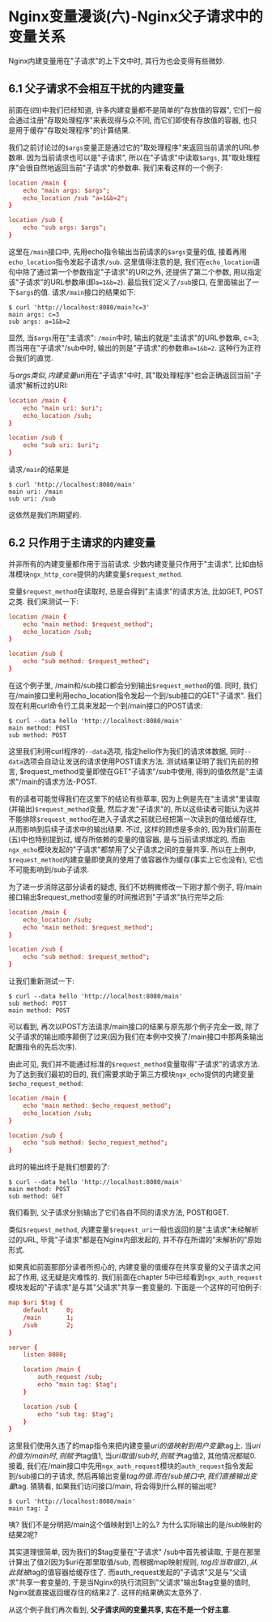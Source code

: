 # Nginx变量漫谈(六)-Nginx父子请求中的变量关系

Nginx内建变量用在"子请求"的上下文中时, 其行为也会变得有些微妙.

## 6.1 父子请求不会相互干扰的内建变量

前面在(四)中我们已经知道, 许多内建变量都不是简单的"存放值的容器", 它们一般会通过注册"存取处理程序"来表现得与众不同, 而它们即使有存放值的容器, 也只是用于缓存"存取处理程序"的计算结果.

我们之前讨论过的`$args`变量正是通过它的"取处理程序"来返回当前请求的URL参数串. 因为当前请求也可以是"子请求", 所以在"子请求"中读取`$args`, 其"取处理程序"会很自然地返回当前"子请求"的参数串. 我们来看这样的一个例子:

```conf
location /main {
    echo "main args: $args";
    echo_location /sub "a=1&b=2";
}

location /sub {
    echo "sub args: $args";
}
```

这里在`/main`接口中, 先用echo指令输出当前请求的`$args`变量的值, 接着再用`echo_location`指令发起子请求`/sub`. 这里值得注意的是, 我们在`echo_location`语句中除了通过第一个参数指定"子请求"的URI之外, 还提供了第二个参数, 用以指定该"子请求"的URL参数串(即`a=1&b=2`). 最后我们定义了`/sub`接口, 在里面输出了一下`$args`的值. 请求`/main`接口的结果如下:

```
$ curl 'http://localhost:8080/main?c=3'
main args: c=3
sub args: a=1&b=2
```

显然, 当`$args`用在"主请求": `/main`中时, 输出的就是"主请求"的URL参数串, c=3; 而当用在"子请求"/sub中时, 输出的则是"子请求"的参数串`a=1&b=2`. 这种行为正符合我们的直觉.

与$args类似, 内建变量$uri用在"子请求"中时, 其"取处理程序"也会正确返回当前"子请求"解析过的URI:

```conf
location /main {
    echo "main uri: $uri";
    echo_location /sub;
}

location /sub {
    echo "sub uri: $uri";
}
```

请求`/main`的结果是

```
$ curl 'http://localhost:8080/main'
main uri: /main
sub uri: /sub
```

这依然是我们所期望的.

## 6.2 只作用于主请求的内建变量

并非所有的内建变量都作用于当前请求. 少数内建变量只作用于"主请求", 比如由标准模块`ngx_http_core`提供的内建变量`$request_method`.

变量`$request_method`在读取时, 总是会得到"主请求"的请求方法, 比如GET, POST之类. 我们来测试一下:

```conf
location /main {
    echo "main method: $request_method";
    echo_location /sub;
}

location /sub {
    echo "sub method: $request_method";
}
```

在这个例子里, /main和/sub接口都会分别输出`$request_method`的值. 同时, 我们在/main接口里利用echo_location指令发起一个到/sub接口的GET"子请求". 我们现在利用curl命令行工具来发起一个到/main接口的POST请求:

```
$ curl --data hello 'http://localhost:8080/main'
main method: POST
sub method: POST
```

这里我们利用curl程序的`--data`选项, 指定hello作为我们的请求体数据, 同时`--data`选项会自动让发送的请求使用POST请求方法. 测试结果证明了我们先前的预言, $request_method变量即使在GET"子请求"/sub中使用, 得到的值依然是"主请求"/main的请求方法-POST.

有的读者可能觉得我们在这里下的结论有些草率, 因为上例是先在"主请求"里读取(并输出)`$request_method`变量, 然后才发"子请求"的, 所以这些读者可能认为这并不能排除`$request_method`在进入子请求之前就已经把第一次读到的值给缓存住, 从而影响到后续子请求中的输出结果. 不过, 这样的顾虑是多余的, 因为我们前面在(五)中也特别提到过, 缓存所依赖的变量的值容器, 是与当前请求绑定的, 而由`ngx_echo`模块发起的"子请求"都禁用了父子请求之间的变量共享. 所以在上例中, `$request_method`内建变量即使真的使用了值容器作为缓存(事实上它也没有), 它也不可能影响到/sub子请求.

为了进一步消除这部分读者的疑虑, 我们不妨稍微修改一下刚才那个例子, 将/main接口输出$request_method变量的时间推迟到"子请求"执行完毕之后:

```conf
location /main {
    echo_location /sub;
    echo "main method: $request_method";
}

location /sub {
    echo "sub method: $request_method";
}
```
让我们重新测试一下:

```
$ curl --data hello 'http://localhost:8080/main'
sub method: POST
main method: POST
```

可以看到, 再次以POST方法请求/main接口的结果与原先那个例子完全一致, 除了父子请求的输出顺序颠倒了过来(因为我们在本例中交换了/main接口中那两条输出配置指令的先后次序).

由此可见, 我们并不能通过标准的`$request_method`变量取得"子请求"的请求方法. 为了达到我们最初的目的, 我们需要求助于第三方模块`ngx_echo`提供的内建变量`$echo_request_method`:

```conf
location /main {
    echo "main method: $echo_request_method";
    echo_location /sub;
}

location /sub {
    echo "sub method: $echo_request_method";
}
```
此时的输出终于是我们想要的了:

```
$ curl --data hello 'http://localhost:8080/main'
main method: POST
sub method: GET
```
我们看到, 父子请求分别输出了它们各自不同的请求方法, POST和GET.

类似`$request_method`, 内建变量`$request_uri`一般也返回的是"主请求"未经解析过的URL, 毕竟"子请求"都是在Nginx内部发起的, 并不存在所谓的"未解析的"原始形式.

如果真如前面那部分读者所担心的, 内建变量的值缓存在共享变量的父子请求之间起了作用, 这无疑是灾难性的. 我们前面在chapter 5中已经看到`ngx_auth_request`模块发起的"子请求"是与其"父请求"共享一套变量的. 下面是一个这样的可怕例子:

```conf
map $uri $tag {
    default     0;
    /main       1;
    /sub        2;
}

server {
    listen 8080;

    location /main {
        auth_request /sub;
        echo "main tag: $tag";
    }

    location /sub {
        echo "sub tag: $tag";
    }
}
```

这里我们使用久违了的map指令来把内建变量$uri的值映射到用户变量$tag上. 当$uri的值为/main时, 则赋予$tag值1, 当$uri取值/sub时, 则赋予$tag值2, 其他情况都赋0. 接着, 我们在/main接口中先用`ngx_auth_request`模块的`auth_request`指令发起到/sub接口的子请求, 然后再输出变量$tag的值. 而在/sub接口中, 我们直接输出变量$tag. 猜猜看, 如果我们访问接口/main, 将会得到什么样的输出呢?

```
$ curl 'http://localhost:8080/main'
main tag: 2
```

咦? 我们不是分明把/main这个值映射到1上的么? 为什么实际输出的是/sub映射的结果2呢?

其实道理很简单, 因为我们的$tag变量在"子请求" /sub中首先被读取, 于是在那里计算出了值2(因为$uri在那里取值/sub, 而根据map映射规则, $tag应当取值2), 从此就被$tag的值容器给缓存住了. 而auth_request发起的"子请求"又是与"父请求"共享一套变量的, 于是当Nginx的执行流回到"父请求"输出$tag变量的值时, Nginx就直接返回缓存住的结果2了. 这样的结果确实太意外了.

从这个例子我们再次看到, **父子请求间的变量共享, 实在不是一个好主意**.
